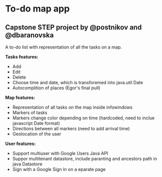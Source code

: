 # To-do map app #
## Capstone STEP project by @postnikov and @dbaranovska ##

A to-do list with representation of all the tasks on a map.

**Tasks features:**
* Add
* Edit
* Delete
* Choose time and date, which is transforemed into java.util Date
* Autocomplition of places (Egor's final pull)

**Map features:**
* Representation of all tasks on the map inside infowindows
* Markers of tasks
* Markers change color depending on time (hardcoded, need to inclue javascript Date format)
* Directions between all markers (need to add arrival time)
* Geolocation of the user 


**User features:**
* Support multiuser with Google Users Java API
* Suppor multitenant datastore, include paranting and ancestors path in java Datastore
* Sign with a Google Sign In on a eparate page

